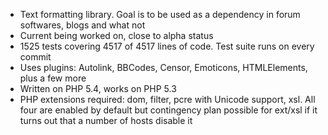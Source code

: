 * Text formatting library. Goal is to be used as a dependency in forum softwares, blogs and what not
* Current being worked on, close to alpha status
* 1525 tests covering 4517 of 4517 lines of code. Test suite runs on every commit
* Uses plugins: Autolink, BBCodes, Censor, Emoticons, HTMLElements, plus a few more
* Written on PHP 5.4, works on PHP 5.3
* PHP extensions required: dom, filter, pcre with Unicode support, xsl. All four are enabled by default but contingency plan possible for ext/xsl if it turns out that a number of hosts disable it
